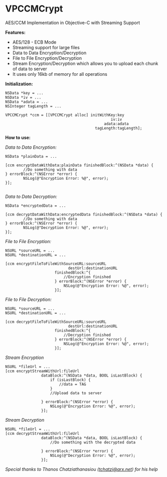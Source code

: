 VPCCMCrypt
==========


AES/CCM Implementation in Objective-C with Streaming Support

**Features:**

- AES/128 - ECB Mode
- Streaming support for large files
- Data to Data Encryption/Decryption
- File to File Encryption/Decryption
- Stream Encryption/Decryption which allows you to upload each chunk of data to server
- It uses only 16kb of memory for all operations

**Initialization:**

```
NSData *key = ...
NSData *iv = ...
NSData *adata = ...
NSInteger tagLength = ...

VPCCMCrypt *ccm = [[VPCCMCrypt alloc] initWithKey:key
                                               iv:iv
                                            adata:adata
                                        tagLength:tagLength];
```
**How to use:**

_Data to Data Encryption:_

```
NSData *plainData = ...

[ccm encryptDataWithData:plainData finishedBlock:^(NSData *data) {
        //Do something with data
} errorBlock:^(NSError *error) {
        NSLog(@"Encryption Error: %@", error);
}];


```
_Data to Data Decryption:_
```
NSData *encryptedData = ...

[ccm decryptDataWithData:encryptedData finishedBlock:^(NSData *data) {
        //Do something with data
} errorBlock:^(NSError *error) {
        NSLog(@"Decryption Error: %@", error);
}];
```
_File to File Encryption:_

```
NSURL *sourceURL = ...
NSURL *destinationURL = ...

[ccm encryptFileToFileWithSourceURL:sourceURL
                            destUrl:destinationURL
                      finishedBlock:^{
                          //Encryption finished
                      } errorBlock:^(NSError *error) {
                          NSLog(@"Encryption Error: %@", error);
                      }];
```
_File to File Decryption:_

```
NSURL *sourceURL = ...
NSURL *destinationURL = ...

[ccm decryptFileToFileWithSourceURL:sourceURL
                            destUrl:destinationURL
                      finishedBlock:^{
                          //Decryption finished
                      } errorBlock:^(NSError *error) {
                          NSLog(@"Encryption Error: %@", error);
                      }];
```

_Stream Encryption_

```
NSURL *fileUrl = ...
[ccm encryptStreamWithUrl:fileUrl
                dataBlock:^(NSData *data, BOOL isLastBlock) {
                    if (isLastBlock) {
                        //data = TAG
                    }
                    //Upload data to server
                    
                } errorBlock:^(NSError *error) {
                    NSLog(@"Encryption Error: %@", error);
                }];
```

_Stream Decryption_

```
NSURL *fileUrl = ...
[ccm decryptStreamWithUrl:fileUrl
                dataBlock:^(NSData *data, BOOL isLastBlock) {
                    //Do something with the decrypted data
                    
                } errorBlock:^(NSError *error) {
                    NSLog(@"Decryption Error: %@", error);
                }];
```

_Special thanks to Thanos Chatziathanasiou (tchatzi@arx.net) for his help_
